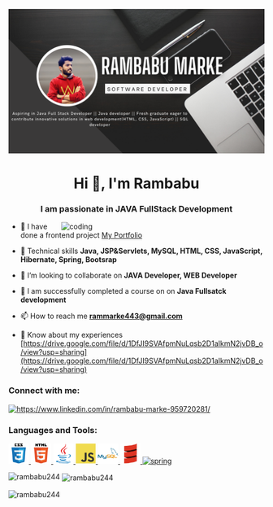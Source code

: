 ![logo](https://github.com/rambabu244/Rambabu-/blob/main/Ram%20Modern%20Banner.png)
<h1 align="center">Hi 👋, I'm Rambabu</h1>
<h3 align="center">I am passionate in JAVA FullStack Development</h3>

<img align="right" alt="coding" width="400" src="https://camo.githubusercontent.com/19db51af5f90f1b152bc0b9078f5fe97053955be5074f03f17019c70345bdcdb/68747470733a2f2f6d69726f2e6d656469756d2e636f6d2f6d61782f313336302f302a37513379765349765f7430696f4a2d5a2e676966"> 

- 🔭 I have done a frontend project [My Portfolio](https://rambabu244.github.io/My-portofolio-2/)

- 🌱 Technical skills **Java, JSP&Servlets, MySQL, HTML, CSS, JavaScript, Hibernate, Spring, Bootsrap**

- 👯 I’m looking to collaborate on **JAVA Developer, WEB Developer**

- 🤝 I am successfully completed a course on on **Java Fullsatck development**

- 📫 How to reach me **rammarke443@gmail.com**

- 📄 Know about my experiences [https://drive.google.com/file/d/1DfJI9SVAfpmNuLqsb2D1aIkmN2jvDB_o/view?usp=sharing](https://drive.google.com/file/d/1DfJI9SVAfpmNuLqsb2D1aIkmN2jvDB_o/view?usp=sharing)

<h3 align="left">Connect with me:</h3>
<p align="left">
<a href="https://linkedin.com/in/https://www.linkedin.com/in/rambabu-marke-959720281/" target="blank"><img align="center" src="https://raw.githubusercontent.com/rahuldkjain/github-profile-readme-generator/master/src/images/icons/Social/linked-in-alt.svg" alt="https://www.linkedin.com/in/rambabu-marke-959720281/" height="30" width="40" /></a>
</p>

<h3 align="left">Languages and Tools:</h3>
<p align="left"> <a href="https://www.w3schools.com/css/" target="_blank" rel="noreferrer"> <img src="https://raw.githubusercontent.com/devicons/devicon/master/icons/css3/css3-original-wordmark.svg" alt="css3" width="40" height="40"/> </a> <a href="https://www.w3.org/html/" target="_blank" rel="noreferrer"> <img src="https://raw.githubusercontent.com/devicons/devicon/master/icons/html5/html5-original-wordmark.svg" alt="html5" width="40" height="40"/> </a> <a href="https://www.java.com" target="_blank" rel="noreferrer"> <img src="https://raw.githubusercontent.com/devicons/devicon/master/icons/java/java-original.svg" alt="java" width="40" height="40"/> </a> <a href="https://developer.mozilla.org/en-US/docs/Web/JavaScript" target="_blank" rel="noreferrer"> <img src="https://raw.githubusercontent.com/devicons/devicon/master/icons/javascript/javascript-original.svg" alt="javascript" width="40" height="40"/> </a> <a href="https://www.mysql.com/" target="_blank" rel="noreferrer"> <img src="https://raw.githubusercontent.com/devicons/devicon/master/icons/mysql/mysql-original-wordmark.svg" alt="mysql" width="40" height="40"/> </a> <a href="https://www.scala-lang.org" target="_blank" rel="noreferrer"> <img src="https://raw.githubusercontent.com/devicons/devicon/master/icons/scala/scala-original.svg" alt="scala" width="40" height="40"/> </a> <a href="https://spring.io/" target="_blank" rel="noreferrer"> <img src="https://www.vectorlogo.zone/logos/springio/springio-icon.svg" alt="spring" width="40" height="40"/> </a> </p>

<p><img align="left" src="https://github-readme-stats.vercel.app/api/top-langs?username=rambabu244&show_icons=true&locale=en&layout=compact" alt="rambabu244" /></p>

<p>&nbsp;<img align="center" src="https://github-readme-stats.vercel.app/api?username=rambabu244&show_icons=true&locale=en" alt="rambabu244" /></p>

<p><img align="center" src="https://github-readme-streak-stats.herokuapp.com/?user=rambabu244&" alt="rambabu244" /></p>


